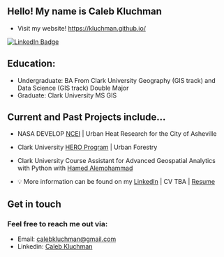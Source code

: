 ## Hello! My name is Caleb Kluchman
+ Visit my website! https://kluchman.github.io/

[![LinkedIn Badge](https://img.shields.io/badge/My-LinkedIn-blue)](https://www.linkedin.com/in/caleb-kluchman-8580241a4/)
## Education: <br />
+ Undergraduate: BA From Clark University Geography (GIS track) and Data Science (GIS track) Double Major
+ Graduate: Clark University MS GIS

## Current and Past Projects include...<br />
+ NASA DEVELOP [NCEI](https://appliedsciences.nasa.gov/what-we-do/capacity-building/develop/nodes/northcarolina-ncei) | Urban Heat Research for the City of Asheville
+ Clark University [HERO Program](https://www.clarku.edu/departments/hero-program/) | Urban Forestry
+ Clark University Course Assistant for Advanced Geospatial Analytics with Python with [Hamed Alemohammad](https://hamedalemo.github.io/)

+ 💡 More information can be found on my [LinkedIn](https://www.linkedin.com/in/caleb-kluchman-8580241a4/) | CV TBA | [Resume](https://docs.google.com/document/d/1OFsahwwNxAH6B628W67Hnmpj-L2Qnwk9ZtURHbF7HyY/edit?usp=sharing) 
## Get in touch
### Feel free to reach me out via:<br />
- Email: [calebkluchman@gmail.com](mailto:calebkluchman@gmail.com)<br />
- Linkedin: [Caleb Kluchman](https://www.linkedin.com/in/caleb-kluchman-8580241a4/)<br />


<!--
**Kluchman/Kluchman** is a ✨ _special_ ✨ repository because its `README.md` (this file) appears on your GitHub profile.



Here are some ideas to get you started:

- 🔭 I’m currently working on ...
- 🌱 I’m currently learning ...
- 👯 I’m looking to collaborate on ...
- 🤔 I’m looking for help with ...
- 💬 Ask me about ...
- 📫 How to reach me: ...
- 😄 Pronouns: ...
- ⚡ Fun fact: ...
-->
